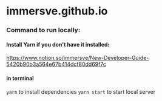 # immersve.github.io

### Command to run locally:

#### Install Yarn if you don't have it installed:
https://www.notion.so/immersve/New-Developer-Guide-5420b90b3a564e67b414dcf80dd69f7c

#### in terminal
`yarn` to install dependencies
`yarn start` to start local server
